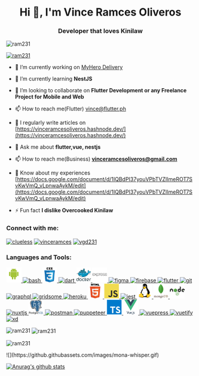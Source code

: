 <h1 align="center">Hi 👋, I'm Vince Ramces Oliveros</h1>
<h3 align="center">Developer that loves Kinilaw</h3>

<p align="left"> <img src="https://komarev.com/ghpvc/?username=ram231&label=Profile%20views&color=0e75b6&style=flat" alt="ram231" /> </p>

<p align="left"> <a href="https://github.com/ryo-ma/github-profile-trophy"><img src="https://github-profile-trophy.vercel.app/?username=ram231" alt="ram231" /></a> </p>

- 🔭 I’m currently working on [MyHero Delivery](https://play.google.com/store/apps/details?id=com.semicolon.myherodelivery)

- 🌱 I’m currently learning **NestJS**

- 👯 I’m looking to collaborate on **Flutter Development or any Freelance Project for Mobile and Web**

- 📫 How to reach me(Flutter) [vince@flutter.ph](vince@flutter.ph)

- 📝 I regularly write articles on [https://vinceramcesoliveros.hashnode.dev/](https://vinceramcesoliveros.hashnode.dev/)

- 💬 Ask me about **flutter,vue, nestjs**

- 📫 How to reach me(Business) **vinceramcesoliveros@gmail.com**

- 📄 Know about my experiences [https://docs.google.com/document/d/1IQBdPI37youVPbTVZIImeROT7SvKwVmQ_vLpnwaAykM/edit](https://docs.google.com/document/d/1IQBdPI37youVPbTVZIImeROT7SvKwVmQ_vLpnwaAykM/edit)

- ⚡ Fun fact **I dislike Overcooked Kinilaw**

<h3 align="left">Connect with me:</h3>
<p align="left">
<a href="https://dev.to/clueless" target="blank"><img align="center" src="https://cdn.jsdelivr.net/npm/simple-icons@3.0.1/icons/dev-dot-to.svg" alt="clueless" height="30" width="40" /></a>
<a href="https://twitter.com/vinceramces" target="blank"><img align="center" src="https://cdn.jsdelivr.net/npm/simple-icons@3.0.1/icons/twitter.svg" alt="vinceramces" height="30" width="40" /></a>
<a href="https://fb.com/vgd231" target="blank"><img align="center" src="https://cdn.jsdelivr.net/npm/simple-icons@3.0.1/icons/facebook.svg" alt="vgd231" height="30" width="40" /></a>
</p>

<h3 align="left">Languages and Tools:</h3>
<p align="left"> <a href="https://developer.android.com" target="_blank"> <img src="https://raw.githubusercontent.com/devicons/devicon/master/icons/android/android-original-wordmark.svg" alt="android" width="40" height="40"/> </a> <a href="https://www.gnu.org/software/bash/" target="_blank"> <img src="https://www.vectorlogo.zone/logos/gnu_bash/gnu_bash-icon.svg" alt="bash" width="40" height="40"/> </a> <a href="https://www.w3schools.com/css/" target="_blank"> <img src="https://raw.githubusercontent.com/devicons/devicon/master/icons/css3/css3-original-wordmark.svg" alt="css3" width="40" height="40"/> </a> <a href="https://dart.dev" target="_blank"> <img src="https://www.vectorlogo.zone/logos/dartlang/dartlang-icon.svg" alt="dart" width="40" height="40"/> </a> <a href="https://www.docker.com/" target="_blank"> <img src="https://raw.githubusercontent.com/devicons/devicon/master/icons/docker/docker-original-wordmark.svg" alt="docker" width="40" height="40"/> </a> <a href="https://expressjs.com" target="_blank"> <img src="https://raw.githubusercontent.com/devicons/devicon/master/icons/express/express-original-wordmark.svg" alt="express" width="40" height="40"/> </a> <a href="https://www.figma.com/" target="_blank"> <img src="https://www.vectorlogo.zone/logos/figma/figma-icon.svg" alt="figma" width="40" height="40"/> </a> <a href="https://firebase.google.com/" target="_blank"> <img src="https://www.vectorlogo.zone/logos/firebase/firebase-icon.svg" alt="firebase" width="40" height="40"/> </a> <a href="https://flutter.dev" target="_blank"> <img src="https://www.vectorlogo.zone/logos/flutterio/flutterio-icon.svg" alt="flutter" width="40" height="40"/> </a> <a href="https://git-scm.com/" target="_blank"> <img src="https://www.vectorlogo.zone/logos/git-scm/git-scm-icon.svg" alt="git" width="40" height="40"/> </a> <a href="https://graphql.org" target="_blank"> <img src="https://www.vectorlogo.zone/logos/graphql/graphql-icon.svg" alt="graphql" width="40" height="40"/> </a> <a href="https://gridsome.org/" target="_blank"> <img src="https://www.vectorlogo.zone/logos/gridsome/gridsome-icon.svg" alt="gridsome" width="40" height="40"/> </a> <a href="https://heroku.com" target="_blank"> <img src="https://www.vectorlogo.zone/logos/heroku/heroku-icon.svg" alt="heroku" width="40" height="40"/> </a> <a href="https://www.w3.org/html/" target="_blank"> <img src="https://raw.githubusercontent.com/devicons/devicon/master/icons/html5/html5-original-wordmark.svg" alt="html5" width="40" height="40"/> </a> <a href="https://developer.mozilla.org/en-US/docs/Web/JavaScript" target="_blank"> <img src="https://raw.githubusercontent.com/devicons/devicon/master/icons/javascript/javascript-original.svg" alt="javascript" width="40" height="40"/> </a> <a href="https://jestjs.io" target="_blank"> <img src="https://www.vectorlogo.zone/logos/jestjsio/jestjsio-icon.svg" alt="jest" width="40" height="40"/> </a> <a href="https://www.linux.org/" target="_blank"> <img src="https://raw.githubusercontent.com/devicons/devicon/master/icons/linux/linux-original.svg" alt="linux" width="40" height="40"/> </a> <a href="https://www.mongodb.com/" target="_blank"> <img src="https://raw.githubusercontent.com/devicons/devicon/master/icons/mongodb/mongodb-original-wordmark.svg" alt="mongodb" width="40" height="40"/> </a> <a href="https://nodejs.org" target="_blank"> <img src="https://raw.githubusercontent.com/devicons/devicon/master/icons/nodejs/nodejs-original-wordmark.svg" alt="nodejs" width="40" height="40"/> </a> <a href="https://nuxtjs.org/" target="_blank"> <img src="https://www.vectorlogo.zone/logos/nuxtjs/nuxtjs-icon.svg" alt="nuxtjs" width="40" height="40"/> </a> <a href="https://www.postgresql.org" target="_blank"> <img src="https://raw.githubusercontent.com/devicons/devicon/master/icons/postgresql/postgresql-original-wordmark.svg" alt="postgresql" width="40" height="40"/> </a> <a href="https://postman.com" target="_blank"> <img src="https://www.vectorlogo.zone/logos/getpostman/getpostman-icon.svg" alt="postman" width="40" height="40"/> </a> <a href="https://github.com/puppeteer/puppeteer" target="_blank"> <img src="https://www.vectorlogo.zone/logos/pptrdev/pptrdev-official.svg" alt="puppeteer" width="40" height="40"/> </a> <a href="https://www.typescriptlang.org/" target="_blank"> <img src="https://raw.githubusercontent.com/devicons/devicon/master/icons/typescript/typescript-original.svg" alt="typescript" width="40" height="40"/> </a> <a href="https://vuejs.org/" target="_blank"> <img src="https://raw.githubusercontent.com/devicons/devicon/master/icons/vuejs/vuejs-original-wordmark.svg" alt="vuejs" width="40" height="40"/> </a> <a href="https://vuepress.vuejs.org/" target="_blank"> <img src="https://raw.githubusercontent.com/AliasIO/wappalyzer/master/src/drivers/webextension/images/icons/VuePress.svg" alt="vuepress" width="40" height="40"/> </a> <a href="https://vuetifyjs.com/en/" target="_blank"> <img src="https://bestofjs.org/logos/vuetify.svg" alt="vuetify" width="40" height="40"/> </a> <a href="https://www.adobe.com/products/xd.html" target="_blank"> <img src="https://cdn.worldvectorlogo.com/logos/adobe-xd.svg" alt="xd" width="40" height="40"/> </a> </p>

<p><img align="left" src="https://github-readme-stats.vercel.app/api/top-langs?username=ram231&show_icons=true&locale=en&layout=compact" alt="ram231" /></p>

<p>&nbsp;<img align="center" src="https://github-readme-stats.vercel.app/api?username=ram231&show_icons=true&locale=en" alt="ram231" /></p>

<p><img align="center" src="https://github-readme-streak-stats.herokuapp.com/?user=ram231&" alt="ram231" /></p>
![](https://github.githubassets.com/images/mona-whisper.gif)

[![Anurag's github stats](https://github-readme-stats.vercel.app/api?username=ram231&count_private=true&show_icons=true&theme=radical)](https://github.com/anuraghazra/github-readme-stats)
